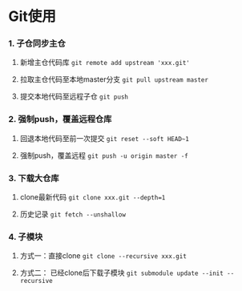 # Git使用


### 1. 子仓同步主仓
1. 新增主仓代码库
`git remote add upstream 'xxx.git'`

2. 拉取主仓代码至本地master分支
`git pull upstream master`

3. 提交本地代码至远程子仓
`git push`

### 2. 强制push，覆盖远程仓库
1. 回退本地代码至前一次提交
`git reset --soft HEAD~1`

2. 强制push，覆盖远程
`git push -u origin master -f`

### 3. 下载大仓库
1. clone最新代码
`git clone xxx.git --depth=1`

2. 历史记录
`git fetch --unshallow`

### 4. 子模块
1. 方式一：直接clone
`git clone --recursive xxx.git`

2. 方式二： 已经clone后下载子模块
`git submodule update --init --recursive`
